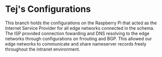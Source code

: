 # Tej's Configurations

This branch holds the configurations on the Raspberry Pi that acted as the Internet Service Provider for all edge networks connected in the schema. The ISP provided connection fowarding and DNS resolving to the edge networks through configurations on frrouting and BGP. This allowed our edge networks to communicate and share nameserver records freely throughout the intranet environment. 
